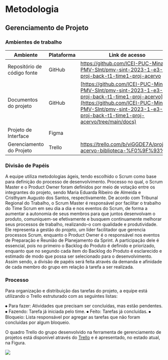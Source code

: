 
# Metodologia

## Gerenciamento de Projeto

### Ambientes de trabalho

Ambiente   | Plataforma | Link de acesso
--------- | ------ | --------
Repositório de código fonte | GitHub | <a>https://github.com/ICEI-PUC-Minas-PMV-SInt/pmv-sint-2023-1-e3-proj-back-t1-time1-proj-acervo</a>
Documentos do projeto | GitHub  | <a>[https://github.com/ICEI-PUC-Minas-PMV-SInt/pmv-sint-2023-1-e3-proj-back-t1-time1-proj-acervo](https://github.com/ICEI-PUC-Minas-PMV-SInt/pmv-sint-2023-1-e3-proj-back-t1-time1-proj-acervo/tree/main/docs)</a>
Projeto de Interface | Figma  | <a></a>
Gerenciamento do Projeto | Trello  | <a>https://trello.com/b/viGGDE7A/projeto-acervo-biblioteca-%F0%9F%93%9A</a>

### Divisão de Papéis

A equipe utiliza metodologias ágeis, tendo escolhido o Scrum como base para definição do processo de desenvolvimento. Processo no qual, o Scrum Master e o Product Owner foram definidos por meio de votação entre os integrantes do projeto, sendo Maria Eduarda Ribeiro de Almeida e Cristhyam Augusto dos Santos, respectivamente. De acordo com Tribunal Regional do Trabalho, o Scrum Master é responsável por facilitar o trabalho do Time Scrum em seu dia a dia e nos eventos do Scrum, de forma a aumentar a autonomia de seus membros para que juntos desenvolvam o produto, comuniquem-se efetivamente e busquem continuamente melhorar seus processos de trabalho, realizando-o com qualidade e produtividade. Ele representa a gestão do projeto, um líder facilitador que gerencia processos Scrum, enquanto o Product Owner é o responsável nos eventos de Preparação e Reunião de Planejamento da Sprint. A participação dele é essencial, pois no primeiro o Backlog do Produto é definido e priorizado, enquanto que no segundo cada item do Backlog do Produto é esclarecido e estimado de modo que possa ser selecionado para o desenvolvimento. Assim sendo, a divisão de papéis será feita através da demanda e afinidade de cada membro do grupo em relação à tarefa a ser realizada.

### Processo

Para organização e distribuição das tarefas do projeto, a equipe está utilizando o Trello estruturado com as seguintes listas: 
 
⦁ Para fazer: Atividades que precisam ser concluídas, mas estão pendentes.
⦁ Fazendo: Tarefa já iniciada pelo time.
⦁ Feito: Tarefas já concluídas.
⦁ Bloqueio: Lista responsável por agregar as tarefas que não foram concluídas por algum bloqueio.

O quadro Trello do grupo desenvolvido na ferramenta de gerenciamento de projetos está disponível através do [Trello](https://trello.com/b/viGGDE7A/projeto-acervo-biblioteca-%F0%9F%93%9A) e é apresentado, no estado atual, na Figura. 

<td><img src="https://i.imgur.com/iAiHFOr.png"/></td>

